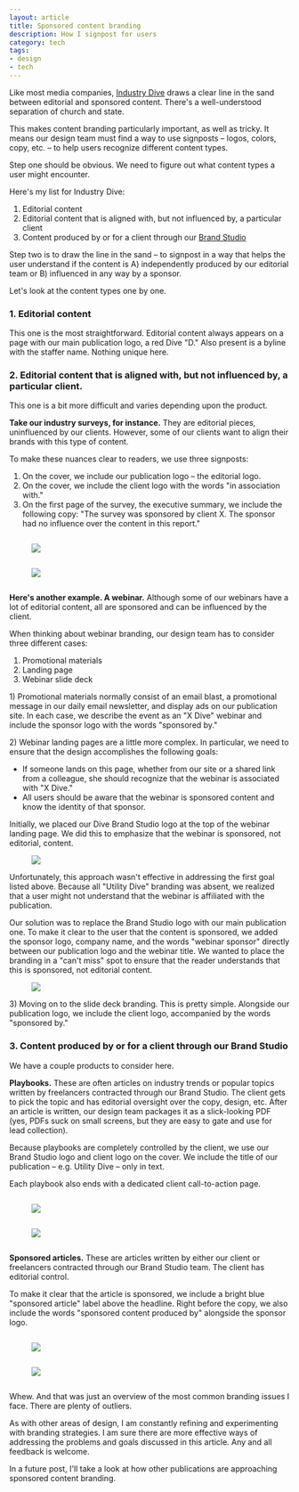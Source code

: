 ```yaml
---
layout: article
title: Sponsored content branding
description: How I signpost for users
category: tech
tags: 
- design
- tech
---
```


<p>Like most media companies, <a href="http://industrydive.com/">Industry Dive</a> draws a clear line in the sand between editorial and sponsored content. There's a well-understood separation of church and state.</p>

<p>This makes content branding particularly important, as well as tricky. It means our design team must find a way to use signposts – logos, colors, copy, etc. – to help users recognize different content types.</p>

<p>Step one should be obvious. We need to figure out what content types a user might encounter.</p>

<p>Here's my list for Industry Dive:</p>

<ol>
	<li>Editorial content</li>
	<li>Editorial content that is aligned with, but not influenced by, a particular client</li>
	<li>Content produced by or for a client through our <a href="http://www.industrydive.com/brandstudio/">Brand Studio</a></li>
</ol>

<p>Step two is to draw the line in the sand – to signpost in a way that helps the user understand if the content is A) independently produced by our editorial team or B) influenced in any way by a sponsor.</p>

<p>Let's look at the content types one by one.</p>

<h3>1. Editorial content</h3>
<p>This one is the most straightforward. Editorial content always appears on a page with our main publication logo, a red Dive "D." Also present is a byline with the staffer name. Nothing unique here.</p>

<h3>2. Editorial content that is aligned with, but not influenced by, a particular client.</h3>
<p>This one is a bit more difficult and varies depending upon the product.</p>

<p><strong>Take our industry surveys, for instance.</strong> They are editorial pieces, uninfluenced by our clients. However, some of our clients want to align their brands with this type of content.<p>

<p>To make these nuances clear to readers, we use three signposts:</p>

<ol>
	<li>On the cover, we include our publication logo – the editorial logo.</li>
	<li>On the cover, we include the client logo with the words "in association with."</li>
	<li>On the first page of the survey, the executive summary, we include the following copy: "The survey was sponsored by client X. The sponsor had no influence over the content in this report."</li>
</ol>

<div class="row">
	<div class="medium-6 columns">
		<figure>
		<img src="{{ site.url }}/media/img/branding/seu_cover.jpg" class="img-border">
		</figure>
	</div>
	<div class="medium-6 columns">
		<figure>
		<img src="{{ site.url }}/media/img/branding/seu_exec.jpg" class="img-border">
		</figure>
	</div>
</div>

<p><strong>Here's another example. A webinar.</strong> Although some of our webinars have a lot of editorial content, all are sponsored and can be influenced by the client.</p>

<p>When thinking about webinar branding, our design team has to consider three different cases:</p>
<ol>
	<li>Promotional materials</li>
	<li>Landing page</li>
	<li>Webinar slide deck</li>
</ol>

<p>1) Promotional materials normally consist of an email blast, a promotional message in our daily email newsletter, and display ads on our publication site. In each case, we describe the event as an "X Dive" webinar and include the sponsor logo with the words "sponsored by."</p>

<p>2) Webinar landing pages are a little more complex. In particular, we need to ensure that the design accomplishes the following goals:</p>

<ul>
	<li>If someone lands on this page, whether from our site or a shared link from a colleague, she should recognize that the webinar is associated with "X Dive."</li>
	<li>All users should be aware that the webinar is sponsored content and know the identity of that sponsor.</li>
</ul>

<p>Initially, we placed our Dive Brand Studio logo at the top of the webinar landing page. We did this to emphasize that the webinar is sponsored, not editorial, content.</p>

<figure>
<img src="{{ site.url }}/media/img/branding/lp_old.jpg" class="img-border">
</figure>


<p>Unfortunately, this approach wasn't effective in addressing the first goal listed above. Because all "Utility Dive" branding was absent, we realized that a user might not understand that the webinar is affiliated with the publication.</p>

<p>Our solution was to replace the Brand Studio logo with our main publication one. To make it clear to the user that the content is sponsored, we added the sponsor logo, company name, and the words "webinar sponsor" directly between our publication logo and the webinar title. We wanted to place the branding in a "can't miss" spot to ensure that the reader understands that this is sponsored, not editorial content.</p>

<figure>
<img src="{{ site.url }}/media/img/branding/lp.jpg" class="img-border">
</figure>

<p>3) Moving on to the slide deck branding. This is pretty simple. Alongside our publication logo, we include the client logo, accompanied by the words "sponsored by."</p>

<h3>3. Content produced by or for a client through our Brand Studio</h3>

<p>We have a couple products to consider here.</p>
<p><strong>Playbooks.</strong> These are often articles on industry trends or popular topics written by freelancers contracted through our Brand Studio. The client gets to pick the topic and has editorial oversight over the copy, design, etc. After an article is written, our design team packages it as a slick-looking PDF (yes, PDFs suck on small screens, but they are easy to gate and use for lead collection).</p>
<p>Because playbooks are completely controlled by the client, we use our Brand Studio logo and client logo on the cover. We include the title of our publication – e.g. Utility Dive – only in text.</p>
<p>Each playbook also ends with a dedicated client call-to-action page.</p>

<div class="row">
	<div class="medium-6 columns">
		<figure>
		<img src="{{ site.url }}/media/img/branding/ibm_playbook_cover.jpg" class="img-border">
		</figure>
	</div>
	<div class="medium-6 columns">
		<figure>
		<img src="{{ site.url }}/media/img/branding/ibm_playbook_cta.jpg" class="img-border">
		</figure>
	</div>
</div>


<p><strong>Sponsored articles.</strong> These are articles written by either our client or freelancers contracted through our Brand Studio team. The client has editorial control.</p>
<p>To make it clear that the article is sponsored, we include a bright blue "sponsored article" label above the headline. Right before the copy, we also include the words "sponsored content produced by" alongside the sponsor logo.</p>

<div class="row">
	<div class="medium-6 columns">
		<figure>
		<img src="{{ site.url }}/media/img/branding/fooddive_sponsored_article.jpg" class="img-border">
		</figure>
	</div>
	<div class="medium-6 columns">
		<figure>
		<img src="{{ site.url }}/media/img/branding/fooddive_sponsored_article2.jpg" class="img-border">
		</figure>
	</div>
</div>

<p>Whew. And that was just an overview of the most common branding issues I face. There are plenty of outliers.</p>

<p>As with other areas of design, I am constantly refining and experimenting with branding strategies. I am sure there are more effective ways of addressing the problems and goals discussed in this article. Any and all feedback is welcome.</p>

<p>In a future post, I'll take a look at how other publications are approaching sponsored content branding.</p>






